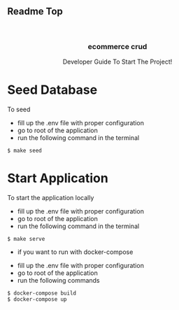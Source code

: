 ## Readme Top

<a name="readme-top"></a>

<!-- PROJECT LOGO -->
<br />
<div align="center">

<h3 align="center">ecommerce crud</h3>

  <p align="center">
    Developer Guide To Start The Project!
  </p>
</div>

<!-- Seed Database -->

# Seed Database

To seed

- fill up the .env file with proper configuration
- go to root of the application
- run the following command in the terminal

```
$ make seed
```

<!-- Start Application -->

# Start Application

To start the application locally

- fill up the .env file with proper configuration
- go to root of the application
- run the following command in the terminal

```
$ make serve
```

- if you want to run with docker-compose

* fill up the .env file with proper configuration
* go to root of the application
* run the following commands

```
$ docker-compose build
$ docker-compose up
```
